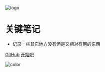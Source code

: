 ![logo](_images/favicon.ico)

# 关键笔记

- 记录一些其它地方没有但是又相对有用的东西

[GitHub](https://github.com/jihb/note)
[开始吧](home/nfwys.md)

![color](#f0f0f0)
